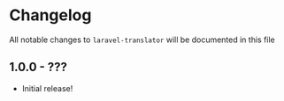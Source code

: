# Changelog

All notable changes to `laravel-translator` will be documented in this file

## 1.0.0 - ???

- Initial release!
